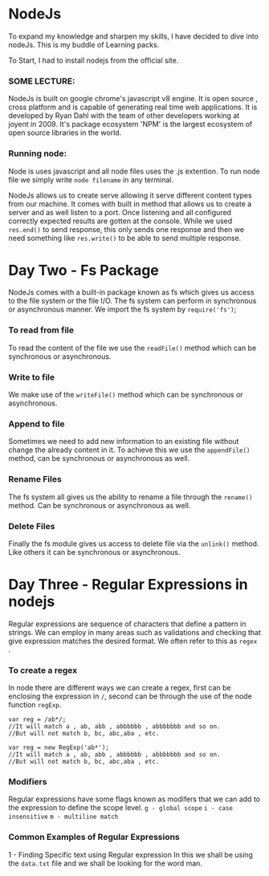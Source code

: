 # NodeJs
To expand my knowledge and sharpen my skills, I have decided to dive into nodeJs.  This is my buddle of Learning packs.

To Start, I had to install nodejs from the official site.

### SOME LECTURE:
NodeJs is built on google chrome's javascript v8 engine. It is open source , cross platform and is capable of generating real time web applications. It is developed by Ryan Dahl with the team of other developers working at joyent in 2009. It's package ecosystem 'NPM' is the largest ecosystem of open source libraries in the world.

### Running node:
Node is uses javascript and all node files uses the .js extention.
To run node file we simply write `node filename` in any terminal. 


NodeJs allows us to create serve allowing it serve different content types from our machine.
It comes with built in method that allows us to create a server and as well listen to a port. Once listening and all configured correctly expected results are gotten at the console.
While we used `res.end()` to send response, this only sends one response and then we need something like
`res.write()` to be able to send multiple response.

# Day Two - Fs Package
NodeJs comes with a built-in package known as fs which gives us access to the file system or the file I/O. The fs system can perform in synchronous or asynchronous manner.
We import the fs system by `require('fs')`;

### To read from file
To read the content of the file we use the `readFile()` method which can be synchronous or asynchronous.

### Write to file
We make use of the `writeFile()` method which can be synchronous or asynchronous.

### Append to file
Sometimes we need to add new information to an existing file without change the already content in it.
To achieve this we use the `appendFile()` method, can be synchronous or asynchronous as well.

### Rename Files 
The fs system all gives us the ability to rename a file through the `rename()` method. Can be synchronous or asynchronous as well.

### Delete Files
Finally the fs module gives us access to delete file via the `unlink()` method. Like others it can be synchronous or asynchronous.

# Day Three - Regular Expressions in nodejs
Regular expressions are sequence of characters that define a pattern in strings. We can employ in many areas such as validations and checking that give expression matches the desired format. We often refer to this as `regex `.

### To create a regex
In node there are different ways we can create a regex, first can be enclosing the expression in `/`, second can be through the use of the node function `regExp`.

```
var reg = /ab*/;
//It will match a , ab, abb , abbbbbb , abbbbbbb and so on.
//But will not match b, bc, abc,aba , etc.
```

```
var reg = new RegExp('ab*');
//It will match a , ab, abb , abbbbbb , abbbbbbb and so on.
//But will not match b, bc, abc,aba , etc.
```

### Modifiers 
Regular expressions have some flags known as modifers that we can add to the expression to define the scope level.
`g - global scope`
`i - case insensitive`
`m - multiline match`

### Common Examples of Regular Expressions
1 - Finding Specific text using Regular expression
In this we shall be using the `data.txt` file and we shall be looking for the word man.